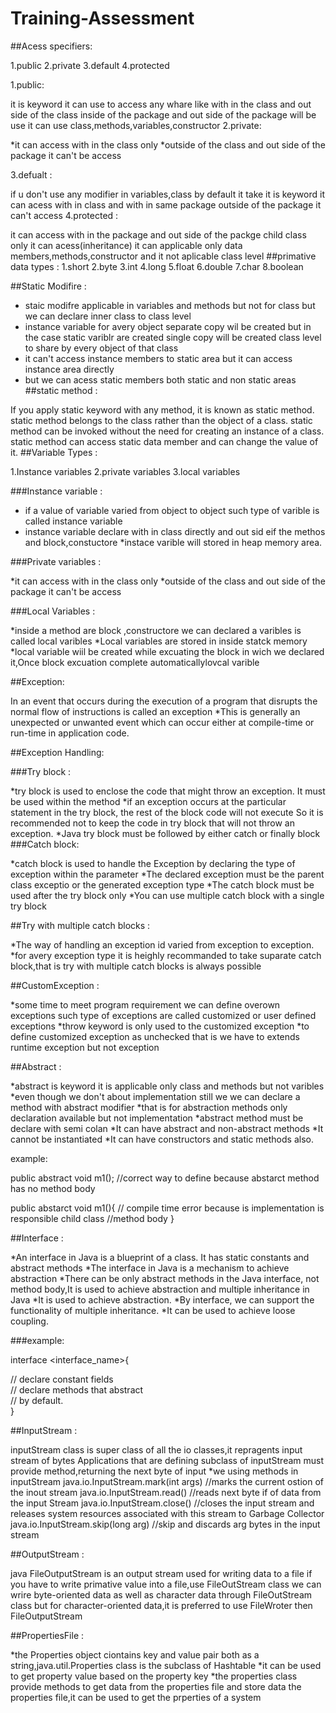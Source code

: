 # Training-Assessment
##Acess specifiers:

1.public 
2.private 
3.default 
4.protected

1.public: 

it is keyword it can use to access any whare like with in the class and out side of the class
inside of the package and out side of the package will be use
it can use class,methods,variables,constructor
2.private: 

*it can access with in the class only *outside of the class and out side of the package it can't be access

3.defualt : 

if u don't use any modifier in variables,class by default it take
it is keyword it can acess with in class and with in same package
outside of the package it can't access
4.protected : 

it can access with in the package and out side of the packge child class only it can acess(inheritance)
it can applicable only data members,methods,constructor and it not aplicable class level
##primative data types :
1.short 
2.byte 
3.int
4.long 
5.float
6.double 
7.char 
8.boolean

##Static Modifire :

* staic modifre applicable in variables and methods but not for class but we can declare inner class to class level
* instance variable for avery object separate copy wil be created but in the case static variblr are created single 
  copy will be created class level to share by every object of that class
* it can't access instance members to static area but it can access instance area directly
* but we can acess static members both static  and non static areas
##static method : 

If you apply static keyword with any method, it is known as static method.
static method belongs to the class rather than the object of a class.
static method can be invoked without the need for creating an instance of a class.
static method can access static data member and can change the value of it.
##Variable Types : 

1.Instance variables
2.private variables 
3.local variables

###Instance variable : 
* if a value of variable varied from object to object such type of varible is called instance variable 
* instance variable declare with in class directly and out sid eif the methos and block,constuctore *instace varible will stored in heap memory area.

###Private variables : 

*it can access with in the class only 
*outside of the class and out side of the package it can't be access

###Local Variables : 

*inside a method are block ,constructore we can declared a varibles is called local varibles
*Local variables are stored in inside statck memory
*local variable wiil be created while excuating the block in wich we declared it,Once block excuation complete automaticallylovcal varible

##Exception: 

In an event that occurs during the execution of a program that disrupts the normal flow of instructions is called an exception 
*This is generally an unexpected or unwanted event which can occur either at compile-time or run-time in application code.

##Exception Handling: 

###Try block : 

*try block is used to enclose the code that might throw an exception. It must be used within the method 
*if an exception occurs at the particular statement in the try block, the rest of the block code will not execute
So it is recommended not to keep the code in try block that will not throw an exception. 
*Java try block must be followed by either catch or finally block
###Catch block: 

*catch block is used to handle the Exception by declaring the type of exception within the parameter 
*The declared exception must be the parent class exceptio or the generated exception type 
*The catch block must be used after the try block only 
*You can use multiple catch block with a single try block

##Try with multiple catch blocks : 

*The way of handling an exception id varied from exception to exception. 
*for avery exception type it is heighly recommanded to take suparate catch block,that is try with multiple catch blocks is always possible

##CustomException : 

*some time to meet program requirement we can define overown exceptions such type of exceptions are called customized or user defined exceptions 
*throw keyword is only used to the customized exception *to define customized exception as unchecked that is we have to extends runtime exception but not exception

##Abstract :

*abstract is keyword it is applicable only class and methods but not varibles 
*even though we don't about implementation still we we can declare a method with abstract modifier
 *that is for abstraction methods only declaration available but not implementation *abstract method must be declare with semi colan 
*It can have abstract and non-abstract methods *It cannot be instantiated *It can have constructors and static methods also.

example:

public abstract void m1(); //correct way to define because abstarct method has no method body

public abstarct void m1(){ 
// compile time error because is implementation is responsible child class //method body }

##Interface :

*An interface in Java is a blueprint of a class. It has static constants and abstract methods 
*The interface in Java is a mechanism to achieve abstraction 
*There can be only abstract methods in the Java interface, not method body,It is used to achieve abstraction and multiple inheritance in Java 
*It is used to achieve abstraction. 
*By interface, we can support the functionality of multiple inheritance.
 *It can be used to achieve loose coupling.

###example: 

interface <interface_name>{

// declare constant fields  
// declare methods that abstract   
// by default.  
}


##InputStream : 

inputStream class is super class of all the io classes,it repragents input stream of bytes
Applications that are defining subclass of inputStream must provide method,returning the next byte of input *we using methods in inputStream
java.io.InputStream.mark(int args) //marks the current ostion of the inout stream
java.io.InputStream.read() //reads next byte if of data from the input Stream
java.io.InputStream.close() //closes the input stream and releases system resources associated with this stream to Garbage Collector
java.io.InputStream.skip(long arg) //skip and discards arg bytes in the input stream

##OutputStream : 

java FileOutputStream is an output stream used for writing data to a file
if you have to write primative value into a file,use FileOutStream class
we can wrire byte-oriented data as well as character data through FileOutStream class
but for character-oriented data,it is preferred to use FileWroter then FileOutputStream

##PropertiesFile : 

*the Properties object ciontains key and value pair both as a string,java.util.Properties class is the subclass of Hashtable 
*it can be used to get property value based on the property key 
*the properties class provide methods to get data from the properties file and store data the properties file,it can be used to get the prperties of a system


